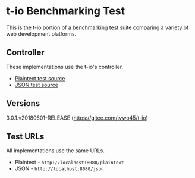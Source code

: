 # t-io Benchmarking Test

This is the t-io portion of a [benchmarking test suite](../) comparing a variety of web development platforms.

## Controller

These implementations use the t-io's controller.
* [Plaintext test source](src/main/java/org/tio/http/server/benchmark/controller/TestController.plaintext(HttpRequest))
* [JSON test source](src/main/java/org/tio/http/server/benchmark/controller/TestController.json(HttpRequest))


## Versions
3.0.1.v20180601-RELEASE (https://gitee.com/tywo45/t-io)

## Test URLs

All implementations use the same URLs.

 * Plaintext - `http://localhost:8080/plaintext`
 * JSON - `http://localhost:8080/json`
